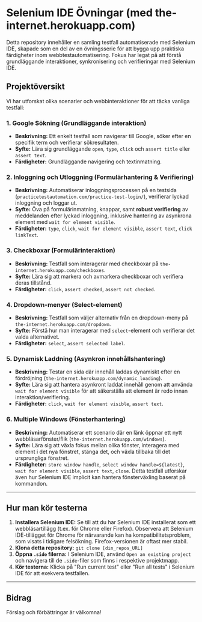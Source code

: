 # Selenium IDE Övningar (med the-internet.herokuapp.com)

Detta repository innehåller en samling testfall automatiserade med Selenium IDE, skapade som en del av en övningsserie för att bygga upp praktiska färdigheter inom webbtestautomatisering. Fokus har legat på att förstå grundläggande interaktioner, synkronisering och verifieringar med Selenium IDE.

## Projektöversikt

Vi har utforskat olika scenarier och webbinteraktioner för att täcka vanliga testfall:

### 1. Google Sökning (Grundläggande interaktion)

* **Beskrivning:** Ett enkelt testfall som navigerar till Google, söker efter en specifik term och verifierar sökresultaten.
* **Syfte:** Lära sig grundläggande `open`, `type`, `click` och `assert title` eller `assert text`.
* **Färdigheter:** Grundläggande navigering och textinmatning.

### 2. Inloggning och Utloggning (Formulärhantering & Verifiering)

* **Beskrivning:** Automatiserar inloggningsprocessen på en testsida (`practicetestautomation.com/practice-test-login/`), verifierar lyckad inloggning och loggar ut.
* **Syfte:** Öva på formulärinmatning, knappar, samt **robust verifiering** av meddelanden efter lyckad inloggning, inklusive hantering av asynkrona element med `wait for element visible`.
* **Färdigheter:** `type`, `click`, `wait for element visible`, `assert text`, `click linkText`.

### 3. Checkboxar (Formulärinteraktion)

* **Beskrivning:** Testfall som interagerar med checkboxar på `the-internet.herokuapp.com/checkboxes`.
* **Syfte:** Lära sig att markera och avmarkera checkboxar och verifiera deras tillstånd.
* **Färdigheter:** `click`, `assert checked`, `assert not checked`.

### 4. Dropdown-menyer (Select-element)

* **Beskrivning:** Testfall som väljer alternativ från en dropdown-meny på `the-internet.herokuapp.com/dropdown`.
* **Syfte:** Förstå hur man interagerar med `select`-element och verifierar det valda alternativet.
* **Färdigheter:** `select`, `assert selected label`.

### 5. Dynamisk Laddning (Asynkron innehållshantering)

* **Beskrivning:** Testar en sida där innehåll laddas dynamiskt efter en fördröjning (`the-internet.herokuapp.com/dynamic_loading`).
* **Syfte:** Lära sig att hantera asynkront laddat innehåll genom att använda `wait for element visible` för att säkerställa att element är redo innan interaktion/verifiering.
* **Färdigheter:** `click`, `wait for element visible`, `assert text`.

### 6. Multiple Windows (Fönsterhantering)

* **Beskrivning:** Automatiserar ett scenario där en länk öppnar ett nytt webbläsarfönster/flik (`the-internet.herokuapp.com/windows`).
* **Syfte:** Lära sig att växla fokus mellan olika fönster, interagera med element i det nya fönstret, stänga det, och växla tillbaka till det ursprungliga fönstret.
* **Färdigheter:** `store window handle`, `select window handle=${latest}`, `wait for element visible`, `assert text`, `close`. Detta testfall utforskar även hur Selenium IDE implicit kan hantera fönsterväxling baserat på kommandon.

---

## Hur man kör testerna

1.  **Installera Selenium IDE:** Se till att du har Selenium IDE installerat som ett webbläsartillägg (t.ex. för Chrome eller Firefox). Observera att Selenium IDE-tillägget för Chrome för närvarande kan ha kompatibilitetsproblem, som visats i tidigare felsökning. Firefox-versionen är oftast mer stabil.
2.  **Klona detta repository:** `git clone [din_repos_URL]`
3.  **Öppna `.side` filerna:** I Selenium IDE, använd `Open an existing project` och navigera till de `.side`-filer som finns i respektive projektmapp.
4.  **Kör testerna:** Klicka på "Run current test" eller "Run all tests" i Selenium IDE för att exekvera testfallen.

---

## Bidrag

Förslag och förbättringar är välkomna!
